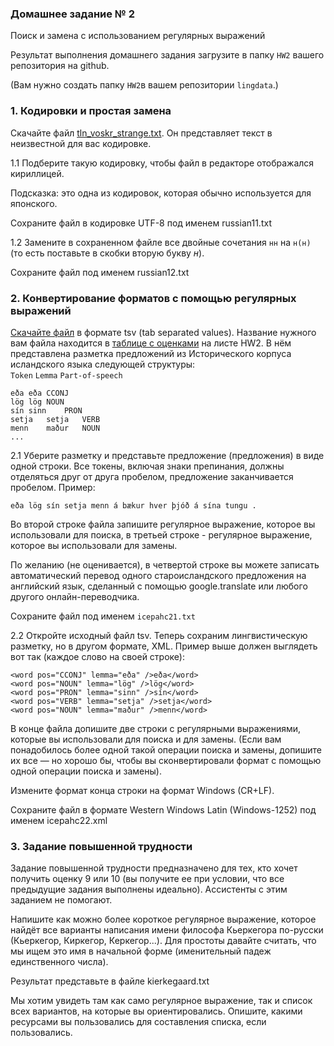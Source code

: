 ### Домашнее задание № 2
Поиск и замена c использованием регулярных выражений  

Результат выполнения домашнего задания загрузите в папку `HW2` вашего репозитория на github.

(Вам нужно создать папку `HW2`в вашем репозитории `lingdata`.)

### 1. Кодировки и простая замена

Скачайте файл [tln_voskr_strange.txt](https://disk.yandex.ru/d/x9QjEXFxSVgZPg). Он представляет текст в неизвестной для вас кодировке.  

1.1 Подберите такую кодировку, чтобы файл в редакторе отображался кириллицей.

Подсказка: это одна из кодировок, которая обычно используется для японского.

Сохраните файл в кодировке UTF-8 под именем russian11.txt   

1.2 Замените в сохраненном файле все двойные сочетания `нн` на `н(н)` (то есть поставьте в скобки вторую букву _н_).

Сохраните файл под именем russian12.txt  


### 2. Конвертирование форматов с помощью регулярных выражений   

[Скачайте файл](https://disk.yandex.ru/d/rpErxz5-hcoyzw) в формате tsv (tab separated values). Название нужного вам файла находится в [таблице с оценками](https://docs.google.com/spreadsheets/d/1_TkpAaQNKIiIAtKA3AgGxrB6BkqHgESa5gHfTFCZ9tE/edit?usp=sharing) на листе HW2.
В нём представлена разметка предложений из Исторического корпуса исландского языка следующей структуры:  
`Token`   `Lemma`   `Part-of-speech` 
```
eða	eða	CCONJ
lög	lög	NOUN
sín	sinn	PRON
setja	setja	VERB
menn	maður	NOUN
...
``` 

2.1 Уберите разметку  и представьте предложение (предложения) в виде одной строки. Все токены, включая знаки препинания, должны отделяться друг от друга пробелом, предложение заканчивается пробелом. 
  Пример:

``` 
eða lög sín setja menn á bækur hver þjóð á sína tungu .
``` 

Во второй строке файла запишите регулярное выражение, которое вы использовали для поиска, в третьей строке - регулярное выражение, которое вы использовали для замены.  

По желанию (не оценивается), в четвертой строке вы можете записать автоматический перевод одного староисландского предложения на английский язык, сделанный с помощью google.translate или любого другого онлайн-переводчика.  

Сохраните файл под именем `icepahc21.txt`  

  
2.2 Откройте исходный файл tsv. Теперь сохраним лингвистическую разметку, но в другом формате, XML. Пример выше должен выглядеть вот так (каждое слово на своей строке):  
```
<word pos="CCONJ" lemma="eða" />eða</word>
<word pos="NOUN" lemma="lög" />lög</word>
<word pos="PRON" lemma="sinn" />sín</word>
<word pos="VERB" lemma="setja" />setja</word>
<word pos="NOUN" lemma="maður" />menn</word>
```

В конце файла допишите две строки с регулярными выражениями, которые вы использовали для поиска и для замены. 
(Если вам понадобилось более одной такой операции поиска и замены, допишите их все — но хорошо бы, чтобы вы сконвертировали формат с помощью одной операции поиска и замены).

Измените формат конца строки на формат Windows (CR+LF).  

Сохраните файл в формате Western Windows Latin (Windows-1252) под именем icepahc22.xml  

### 3. Задание повышенной трудности

Задание повышенной трудности предназначено для тех, кто хочет получить оценку 9 или 10 (вы получите ее при условии, что все предыдущие задания выполнены идеально). Ассистенты с этим заданием не помогают.

Напишите как можно более короткое регулярное выражение, которое найдёт все варианты написания имени философа Кьеркегора по-русски (Кьеркегор, Киркегор, Керкегор...). 
Для простоты давайте считать, что мы ищем это имя в начальной форме (именительный падеж единственного числа).  

Результат представьте в файле kierkegaard.txt  

Мы хотим увидеть там как само регулярное выражение, так и список всех вариантов, на которые вы ориентировались. Опишите, какими ресурсами вы пользовались для составления списка, если пользовались.    
